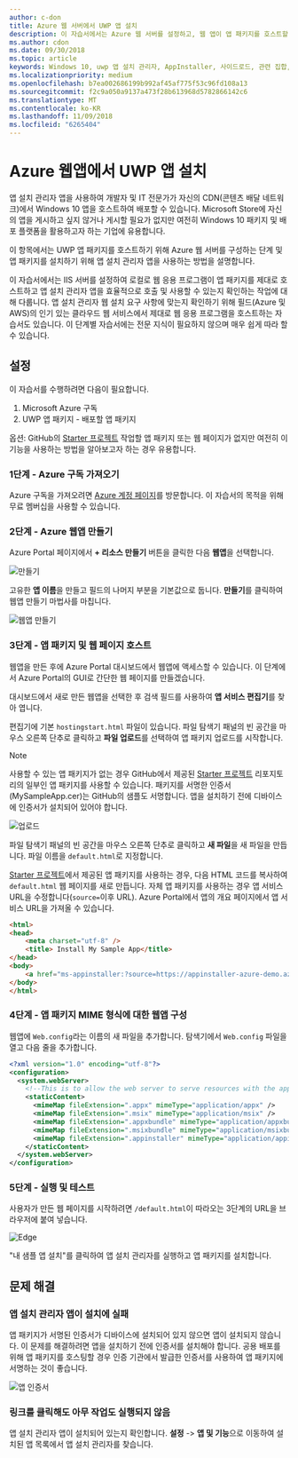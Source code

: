 ```yaml
---
author: c-don
title: Azure 웹 서버에서 UWP 앱 설치
description: 이 자습서에서는 Azure 웹 서버를 설정하고, 웹 앱이 앱 패키지를 호스트할 수 있는지 확인하고, 효과적으로 앱 설치 관리자를 호출 및 사용하는 방법에 대해 설명합니다.
ms.author: cdon
ms.date: 09/30/2018
ms.topic: article
keywords: Windows 10, uwp 앱 설치 관리자, AppInstaller, 사이드로드, 관련 집합, 선택적 패키지, Azure 웹 서버
ms.localizationpriority: medium
ms.openlocfilehash: b7ea002686199b992af45af775f53c96fd108a13
ms.sourcegitcommit: f2c9a050a9137a473f28b613968d5782866142c6
ms.translationtype: MT
ms.contentlocale: ko-KR
ms.lasthandoff: 11/09/2018
ms.locfileid: "6265404"
---
```

# <a name="install-a-uwp-app-from-an-azure-web-app"></a>Azure 웹앱에서 UWP 앱 설치

앱 설치 관리자 앱을 사용하여 개발자 및 IT 전문가가 자신의 CDN(콘텐츠 배달 네트워크)에서 Windows 10 앱을 호스트하여 배포할 수 있습니다. Microsoft Store에 자신의 앱을 게시하고 싶지 않거나 게시할 필요가 없지만 여전히 Windows 10 패키지 및 배포 플랫폼을 활용하고자 하는 기업에 유용합니다.

이 항목에서는 UWP 앱 패키지를 호스트하기 위해 Azure 웹 서버를 구성하는 단계 및 앱 패키지를 설치하기 위해 앱 설치 관리자 앱을 사용하는 방법을 설명합니다.

이 자습서에서는 IIS 서버를 설정하여 로컬로 웹 응용 프로그램이 앱 패키지를 제대로 호스트하고 앱 설치 관리자 앱을 효율적으로 호출 및 사용할 수 있는지 확인하는 작업에 대해 다룹니다. 앱 설치 관리자 웹 설치 요구 사항에 맞는지 확인하기 위해 필드(Azure 및 AWS)의 인기 있는 클라우드 웹 서비스에서 제대로 웹 응용 프로그램을 호스트하는 자습서도 있습니다. 이 단계별 자습서에는 전문 지식이 필요하지 않으며 매우 쉽게 따라 할 수 있습니다. 

## <a name="setup"></a>설정

이 자습서를 수행하려면 다음이 필요합니다.
 
1. Microsoft Azure 구독 
2. UWP 앱 패키지 - 배포할 앱 패키지

옵션: GitHub의 [Starter 프로젝트](https://github.com/AppInstaller/MySampleWebApp) 작업할 앱 패키지 또는 웹 페이지가 없지만 여전히 이 기능을 사용하는 방법을 알아보고자 하는 경우 유용합니다.

### <a name="step-1---get-an-azure-subscription"></a>1단계 - Azure 구독 가져오기
Azure 구독을 가져오려면 [Azure 계정 페이지](https://azure.microsoft.com/free/)를 방문합니다. 이 자습서의 목적을 위해 무료 멤버십을 사용할 수 있습니다.

### <a name="step-2---create-an-azure-web-app"></a>2단계 - Azure 웹앱 만들기 
Azure Portal 페이지에서 **+ 리소스 만들기** 버튼을 클릭한 다음 **웹앱**을 선택합니다.

![만들기](images/azure-create-app.png)

고유한 **앱 이름**을 만들고 필드의 나머지 부분을 기본값으로 둡니다. **만들기**를 클릭하여 웹앱 만들기 마법사를 마칩니다. 

![웹앱 만들기](images/azure-create-app-2.png)

### <a name="step-3---hosting-the-app-package-and-the-web-page"></a>3단계 - 앱 패키지 및 웹 페이지 호스트 
웹앱을 만든 후에 Azure Portal 대시보드에서 웹앱에 액세스할 수 있습니다. 이 단계에서 Azure Portal의 GUI로 간단한 웹 페이지를 만들겠습니다.

대시보드에서 새로 만든 웹앱을 선택한 후 검색 필드를 사용하여 **앱 서비스 편집기**를 찾아 엽니다. 

편집기에 기본 `hostingstart.html` 파일이 있습니다. 파일 탐색기 패널의 빈 공간을 마우스 오른쪽 단추로 클릭하고 **파일 업로드**를 선택하여 앱 패키지 업로드를 시작합니다.

> [!NOTE]
> 사용할 수 있는 앱 패키지가 없는 경우 GitHub에서 제공된 [Starter 프로젝트](https://github.com/AppInstaller/MySampleWebApp) 리포지토리의 일부인 앱 패키지를 사용할 수 있습니다. 패키지를 서명한 인증서(MySampleApp.cer)는 GitHub의 샘플도 서명합니다. 앱을 설치하기 전에 디바이스에 인증서가 설치되어 있어야 합니다.

![업로드](images/azure-upload-file.png)

파일 탐색기 패널의 빈 공간을 마우스 오른쪽 단추로 클릭하고 **새 파일**을 새 파일을 만듭니다. 파일 이름을 `default.html`로 지정합니다.

[Starter 프로젝트](https://github.com/AppInstaller/MySampleWebApp)에서 제공된 앱 패키지를 사용하는 경우, 다음 HTML 코드를 복사하여 `default.html` 웹 페이지를 새로 만듭니다. 자체 앱 패키지를 사용하는 경우 앱 서비스 URL을 수정합니다(`source=`이후 URL). Azure Portal에서 앱의 개요 페이지에서 앱 서비스 URL을 가져올 수 있습니다.

```html
<html>
<head>
    <meta charset="utf-8" />
    <title> Install My Sample App</title>
</head>
<body>
    <a href="ms-appinstaller:?source=https://appinstaller-azure-demo.azurewebsites.net/MySampleApp.appxbundle"> Install My Sample App</a>
</body>
</html>
```

### <a name="step-4---configure-the-web-app-for-app-package-mime-types"></a>4단계 - 앱 패키지 MIME 형식에 대한 웹앱 구성

웹앱에 `Web.config`라는 이름의 새 파일을 추가합니다. 탐색기에서 `Web.config` 파일을 열고 다음 줄을 추가합니다. 

```xml
<?xml version="1.0" encoding="utf-8"?>
<configuration>
  <system.webServer>
    <!--This is to allow the web server to serve resources with the appropriate file extension-->
    <staticContent>
      <mimeMap fileExtension=".appx" mimeType="application/appx" />
      <mimeMap fileExtension=".msix" mimeType="application/msix" />
      <mimeMap fileExtension=".appxbundle" mimeType="application/appxbundle" />
      <mimeMap fileExtension=".msixbundle" mimeType="application/msixbundle" />
      <mimeMap fileExtension=".appinstaller" mimeType="application/appinstaller" />
    </staticContent>
  </system.webServer>
</configuration>
```

### <a name="step-5---run-and-test"></a>5단계 - 실행 및 테스트

사용자가 만든 웹 페이지를 시작하려면 `/default.html`이 따라오는 3단계의 URL을 브라우저에 붙여 넣습니다. 

![Edge](images/edge.png)

"내 샘플 앱 설치"를 클릭하여 앱 설치 관리자를 실행하고 앱 패키지를 설치합니다. 

## <a name="troubleshooting-issues"></a>문제 해결

### <a name="app-installer-app-fails-to-install"></a>앱 설치 관리자 앱이 설치에 실패 
앱 패키지가 서명된 인증서가 디바이스에 설치되어 있지 않으면 앱이 설치되지 않습니다. 이 문제를 해결하려면 앱을 설치하기 전에 인증서를 설치해야 합니다. 공용 배포를 위해 앱 패키지를 호스팅할 경우 인증 기관에서 발급한 인증서를 사용하여 앱 패키지에 서명하는 것이 좋습니다. 

![앱 인증서](images/aws-app-cert.png)

### <a name="nothing-happens-when-you-click-the-link"></a>링크를 클릭해도 아무 작업도 실행되지 않음 
앱 설치 관리자 앱이 설치되어 있는지 확인합니다. **설정** -> **앱 및 기능**으로 이동하여 설치된 앱 목록에서 앱 설치 관리자를 찾습니다. 

